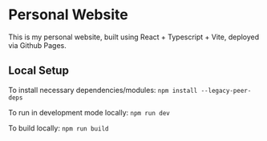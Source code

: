 # Personal Website

This is my personal website, built using React + Typescript + Vite, deployed via Github Pages.

## Local Setup

To install necessary dependencies/modules: `npm install --legacy-peer-deps`

To run in development mode locally: `npm run dev`

To build locally: `npm run build`
